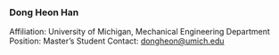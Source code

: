 ### Dong Heon Han
Affiliation: University of Michigan, Mechanical Engineering Department
Position: Master’s Student
Contact: dongheon@umich.edu


